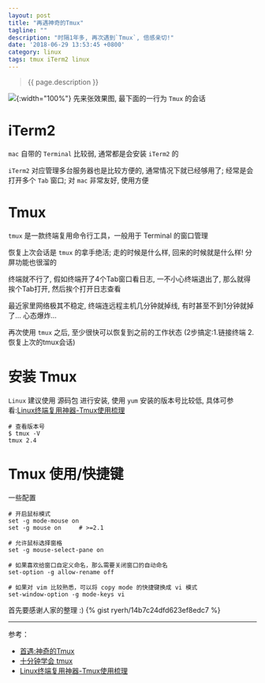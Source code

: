 ```yaml
---
layout: post
title: "再遇神奇的Tmux"
tagline: ""
description: "时隔1年多, 再次遇到`Tmux`, 倍感亲切!"
date: '2018-06-29 13:53:45 +0800'
category: linux
tags: tmux iTerm2 linux
---
```

> {{ page.description }}

![](http://p9fggfk3y.bkt.clouddn.com/20180629060349_tmux.png){:width="100%"}
先来张效果图, 最下面的一行为 `Tmux` 的会话

# iTerm2
`mac` 自带的 `Terminal` 比较弱, 通常都是会安装 `iTerm2` 的

`iTerm2` 对应管理多台服务器也是比较方便的, 通常情况下就已经够用了; 经常是会打开多个 `Tab` 窗口; 对 `mac` 非常友好, 使用方便

# Tmux
`tmux` 是一款终端复用命令行工具，一般用于 Terminal 的窗口管理

恢复上次会话是 `tmux` 的拿手绝活; 走的时候是什么样, 回来的时候就是什么样! 分屏功能也很溜的

终端就不行了, 假如终端开了4个Tab窗口看日志, 一不小心终端退出了, 那么就得挨个Tab打开, 然后挨个打开日志查看

最近家里网络极其不稳定, 终端连远程主机几分钟就掉线, 有时甚至不到1分钟就掉了... 心态爆炸... 

再次使用 `tmux` 之后, 至少很快可以恢复到之前的工作状态 (2步搞定:1.链接终端 2.恢复上次的tmux会话)

# 安装 Tmux
`Linux` 建议使用 源码包 进行安装, 使用 `yum` 安装的版本号比较低, 具体可参看:[Linux终端复用神器-Tmux使用梳理](https://www.cnblogs.com/kevingrace/p/6496899.html)

```
# 查看版本号
$ tmux -V
tmux 2.4
```

# Tmux 使用/快捷键
一些配置
```nginx
# 开启鼠标模式
set -g mode-mouse on
set -g mouse on     # >=2.1

# 允许鼠标选择窗格
set -g mouse-select-pane on

# 如果喜欢给窗口自定义命名，那么需要关闭窗口的自动命名
set-option -g allow-rename off

# 如果对 vim 比较熟悉，可以将 copy mode 的快捷键换成 vi 模式
set-window-option -g mode-keys vi
```

首先要感谢人家的整理 :)
{% gist ryerh/14b7c24dfd623ef8edc7 %}

---
参考：
- [首遇:神奇的Tmux](https://xu3352.github.io/linux/2017/02/14/magical-tmux)
- [十分钟学会 tmux](https://www.cnblogs.com/kaiye/p/6275207.html)
- [Linux终端复用神器-Tmux使用梳理](https://www.cnblogs.com/kevingrace/p/6496899.html)

